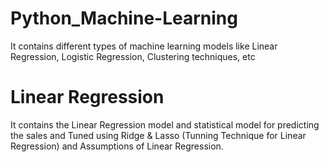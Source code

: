# Python_Machine-Learning
It contains different types of machine learning models like Linear Regression, Logistic Regression, Clustering techniques, etc

# Linear Regression
It contains the Linear Regression model and statistical model for predicting the sales and Tuned using Ridge & Lasso (Tunning Technique for Linear Regression) and Assumptions of Linear Regression.

